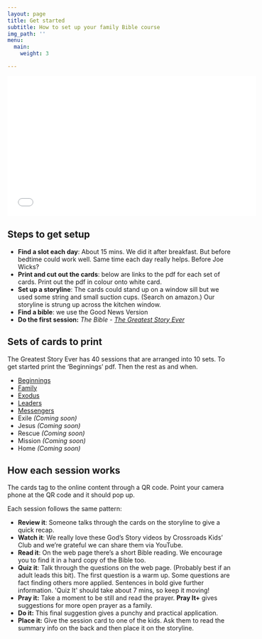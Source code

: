 ```yaml
---
layout: page
title: Get started
subtitle: How to set up your family Bible course
img_path: ''
menu:
  main:
    weight: 3

---
```

<iframe width="560" height="315" src="[https://www.youtube.com/embed/IvX0yZpABOk](https://www.youtube.com/embed/IvX0yZpABOk "https://www.youtube.com/embed/IvX0yZpABOk")" frameborder="0" allow="accelerometer; autoplay; encrypted-media; gyroscope; picture-in-picture" allowfullscreen></iframe>

## Steps to get setup

* **Find a slot each day**: About 15 mins. We did it after breakfast. But before bedtime could work well. Same time each day really helps. Before Joe Wicks?
* **Print and cut out the cards**: below are links to the pdf for each set of cards. Print out the pdf in colour onto white card.
* **Set up a storyline**: The cards could stand up on a window sill but we used some string and small suction cups. (Search on amazon.) Our storyline is strung up across the kitchen window.
* **Find a bible**: we use the Good News Version
* **Do the first session:** _The Bible -_ [_The Greatest Story Ever_](/stories/intro/)

## Sets of cards to print

The Greatest Story Ever has 40 sessions that are arranged into 10 sets. To get started print the ‘Beginnings’ pdf. Then the rest as and when.

* [Beginnings](/uploads/set_beginnings.pdf "Beginnings")
* [Family](/uploads/set_family.pdf "Family")
* [Exodus](/uploads/set_exodus.pdf "Exodus")
* [Leaders](/uploads/set_leaders.pdf "Leaders")
* [Messengers](/uploads/set_messengers.pdf "Messengers")
* Exile _(Coming soon)_
* Jesus _(Coming soon)_
* Rescue _(Coming soon)_
* Mission _(Coming soon)_
* Home _(Coming soon)_

## How each session works

The cards tag to the online content through a QR code. Point your camera phone at the QR code and it should pop up.

Each session follows the same pattern:

* **Review it**: Someone talks through the cards on the storyline to give a quick recap.
* **Watch it**: We really love these God’s Story videos by Crossroads Kids’ Club and we’re grateful we can share them via YouTube.
* **Read it**: On the web page there’s a short Bible reading. We encourage you to find it in a hard copy of the Bible too.
* **Quiz it**: Talk through the questions on the web page. (Probably best if an adult leads this bit). The first question is a warm up. Some questions are fact finding others more applied. Sentences in bold give further information. 'Quiz It' should take about 7 mins, so keep it moving!
* **Pray it:** Take a moment to be still and read the prayer. **Pray It+** gives suggestions for more open prayer as a family.
* **Do it:** This final suggestion gives a punchy and practical application.
* **Place it:** Give the session card to one of the kids. Ask them to read the summary info on the back and then place it on the storyline.